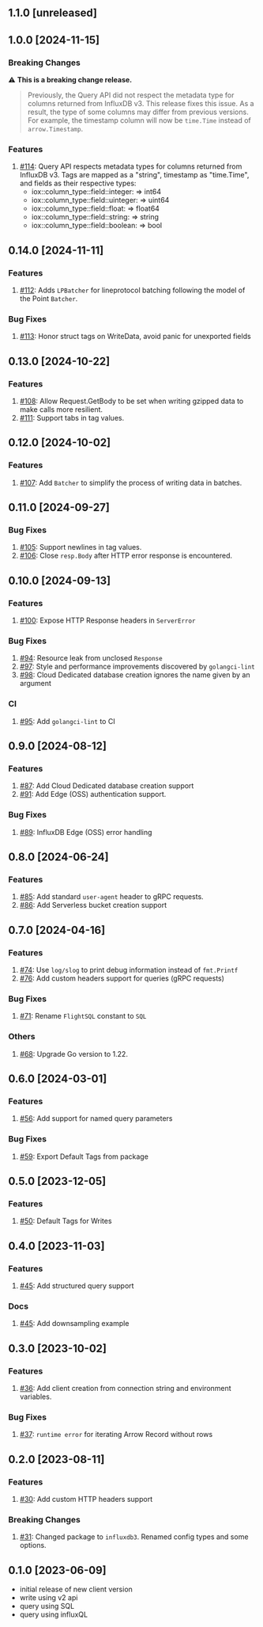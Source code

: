 ## 1.1.0 [unreleased]

## 1.0.0 [2024-11-15]

### Breaking Changes

:warning: **This is a breaking change release.**

> Previously, the Query API did not respect the metadata type for columns returned from InfluxDB v3. This release fixes this issue. As a result, the type of some columns may differ from previous versions. For example, the timestamp column will now be `time.Time` instead of `arrow.Timestamp`.

### Features

1. [#114](https://github.com/InfluxCommunity/influxdb3-go/pull/114): Query API respects metadata types for columns returned from InfluxDB v3.
   Tags are mapped as a "string", timestamp as "time.Time", and fields as their respective types:
    - iox::column_type::field::integer: => int64
    - iox::column_type::field::uinteger: => uint64
    - iox::column_type::field::float: => float64
    - iox::column_type::field::string: => string
    - iox::column_type::field::boolean: => bool

## 0.14.0 [2024-11-11]

### Features

1. [#112](https://github.com/InfluxCommunity/influxdb3-go/pull/112): Adds `LPBatcher` for lineprotocol batching following the model of the Point `Batcher`.

### Bug Fixes

1. [#113](https://github.com/InfluxCommunity/influxdb3-go/pull/113): Honor struct tags on WriteData, avoid panic for unexported fields

## 0.13.0 [2024-10-22]

### Features

1. [#108](https://github.com/InfluxCommunity/influxdb3-go/pull/108): Allow Request.GetBody to be set when writing gzipped data to make calls more resilient.
1. [#111](https://github.com/InfluxCommunity/influxdb3-go/pull/111): Support tabs in tag values.

## 0.12.0 [2024-10-02]

### Features

1. [#107](https://github.com/InfluxCommunity/influxdb3-go/pull/107): Add `Batcher` to simplify the process of writing data in batches.

## 0.11.0 [2024-09-27]

### Bug Fixes

1. [#105](https://github.com/InfluxCommunity/influxdb3-go/pull/105): Support newlines in tag values.
1. [#106](https://github.com/InfluxCommunity/influxdb3-go/pull/106): Close `resp.Body` after HTTP error response is encountered.

## 0.10.0 [2024-09-13]

### Features

1. [#100](https://github.com/InfluxCommunity/influxdb3-go/pull/100): Expose HTTP Response headers in `ServerError`

### Bug Fixes

1. [#94](https://github.com/InfluxCommunity/influxdb3-go/pull/94): Resource leak from unclosed `Response`
1. [#97](https://github.com/InfluxCommunity/influxdb3-go/pull/97): Style and performance improvements discovered by `golangci-lint`
1. [#98](https://github.com/InfluxCommunity/influxdb3-go/pull/98): Cloud Dedicated database creation ignores the name given by an argument

### CI

1. [#95](https://github.com/InfluxCommunity/influxdb3-go/pull/95): Add `golangci-lint` to CI

## 0.9.0 [2024-08-12]

### Features

1. [#87](https://github.com/InfluxCommunity/influxdb3-go/pull/87): Add Cloud Dedicated database creation support
1. [#91](https://github.com/InfluxCommunity/influxdb3-go/pull/91): Add Edge (OSS) authentication support.

### Bug Fixes

1. [#89](https://github.com/InfluxCommunity/influxdb3-go/pull/89): InfluxDB Edge (OSS) error handling

## 0.8.0 [2024-06-24]

### Features

1. [#85](https://github.com/InfluxCommunity/influxdb3-go/pull/85): Add standard `user-agent` header to gRPC requests.
1. [#86](https://github.com/InfluxCommunity/influxdb3-go/pull/86): Add Serverless bucket creation support

## 0.7.0 [2024-04-16]

### Features

1. [#74](https://github.com/InfluxCommunity/influxdb3-go/pull/74): Use `log/slog` to print debug information instead of `fmt.Printf`
1. [#76](https://github.com/InfluxCommunity/influxdb3-go/pull/76): Add custom headers support for queries (gRPC requests)

### Bug Fixes

1. [#71](https://github.com/InfluxCommunity/influxdb3-go/pull/71): Rename `FlightSQL` constant to `SQL`

### Others

1. [#68](https://github.com/InfluxCommunity/influxdb3-go/pull/68): Upgrade Go version to 1.22.

## 0.6.0 [2024-03-01]

### Features

1. [#56](https://github.com/InfluxCommunity/influxdb3-go/pull/56): Add support for named query parameters

### Bug Fixes

1. [#59](https://github.com/InfluxCommunity/influxdb3-go/pull/59): Export Default Tags from package

## 0.5.0 [2023-12-05]

### Features

1. [#50](https://github.com/InfluxCommunity/influxdb3-go/pull/50): Default Tags for Writes

## 0.4.0 [2023-11-03]

### Features

1. [#45](https://github.com/InfluxCommunity/influxdb3-go/pull/45): Add structured query support

### Docs

1. [#45](https://github.com/InfluxCommunity/influxdb3-go/pull/45): Add downsampling example

## 0.3.0 [2023-10-02]

### Features

1. [#36](https://github.com/InfluxCommunity/influxdb3-go/pull/36): Add client creation from connection string
and environment variables.

### Bug Fixes

1. [#37](https://github.com/InfluxCommunity/influxdb3-go/pull/37): `runtime error` for iterating Arrow Record without rows

## 0.2.0 [2023-08-11]

### Features

1. [#30](https://github.com/InfluxCommunity/influxdb3-go/pull/30): Add custom HTTP headers support

### Breaking Changes

1. [#31](https://github.com/InfluxCommunity/influxdb3-go/pull/31): Changed package to `influxdb3`.
Renamed config types and some options.

## 0.1.0 [2023-06-09]

- initial release of new client version
- write using v2 api
- query using SQL
- query using influxQL
